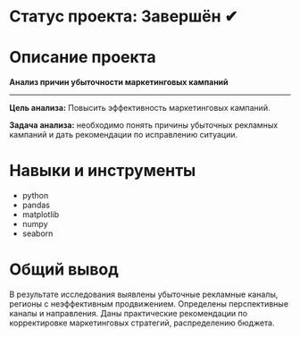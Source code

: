 # Статус проекта: Завершён ✔

# Описание проекта

**Анализ причин убыточности маркетинговых кампаний**
_______________________________________________________________________________________________________________________________________________________________________________________________


**Цель анализа:** Повысить эффективность маркетинговых кампаний.

**Задача анализа:** необходимо понять причины убыточных рекламных кампаний и дать рекомендации по исправлению ситуации.

# Навыки и инструменты
* python
* pandas
* matplotlib
* numpy
* seaborn

# Общий вывод
В результате исследования выявлены убыточные рекламные каналы, регионы с неэффективным продвижением. 
Определены перспективные каналы и направления.
Даны практические рекомендации по корректировке маркетинговых стратегий, распределению бюджета.

